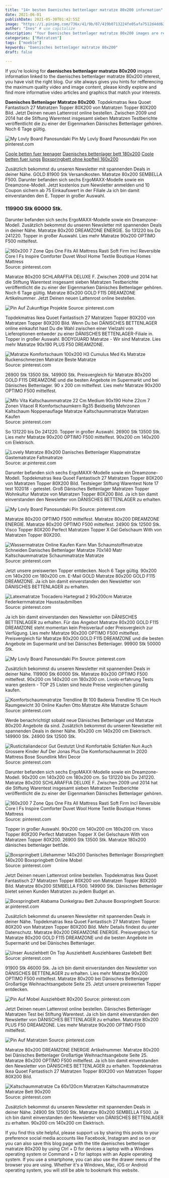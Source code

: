 ```yaml
---
title: "14+ besten Daenisches bettenlager matratze 80x200 information"
date: 2021-06-01
publishDate: 2021-05-30T01:42:55Z
image: "https://i.pinimg.com/736x/41/9b/07/419b0713224fe05afa7512d4dd63a80c.jpg"
author: "Ines" # use capitalize
description: "Your Daenisches bettenlager matratze 80x200 images are ready. Daenisches bettenlager matratze 80x200 are a topic that is being searched for and liked by netizens now. You can Get the Daenisches bettenlager matratze 80x200 files here. Download all royalty-free photos and vectors."
categories: ["Matratzen"]
tags: ["moeble"]
keywords: "Daenisches bettenlager matratze 80x200"
draft: false

---
```


If you're looking for **daenisches bettenlager matratze 80x200** images information linked to the daenisches bettenlager matratze 80x200 interest, you have visit the right  blog. Our site always  gives you  hints  for refferencing  the maximum  quality video and image  content, please kindly explore and find more informative video articles and graphics that match your interests.

**Daenisches Bettenlager Matratze 80x200**. Topdekmatras Ikea Quoet Fantastisch 27 Matratzen Topper 80X200 von Matratzen Topper 80X200 Bild. Jetzt Deinen neuen Lattenrost online bestellen. Zwischen 2009 und 2014 hat die Stiftung Warentest insgesamt sieben Matratzen Testberichte veröffentlicht die zu einer der Eigenmarken Dänisches Bettenlager gehören. Noch 6 Tage gültig.

![My Lovly Board Panosundaki Pin](https://i.pinimg.com/564x/78/50/80/785080f000b5a8bb2cd8dade39f37285.jpg "My Lovly Board Panosundaki Pin")
My Lovly Board Panosundaki Pin von pinterest.com

[Coole betten fuer teenager](/coole-betten-fuer-teenager/)
[Daenisches bettenlager bett 180x200](/daenisches-bettenlager-bett-180x200/)
[Coole betten fuer jungs](/coole-betten-fuer-jungs/)
[Boxspringbett ohne kopfteil 160x200](/boxspringbett-ohne-kopfteil-160x200/)

Zusätzlich bekommst du unseren Newsletter mit spannenden Deals in deiner Nähe. GOLD 81900 Stk Versandkosten. Matratze 80x200 SEMBELLA F500. Darunter befanden sich sechs ErgoMAXX-Modelle sowie ein Dreamzone-Modell. Jetzt kostenlos zum Newsletter anmelden und 10 Coupon sichern ab 75 Einkaufswert in der Filiale Ja ich bin damit einverstanden den E. Topper in großer Auswahl.

### 119900 Stk 60000 Stk.

Darunter befanden sich sechs ErgoMAXX-Modelle sowie ein Dreamzone-Modell. Zusätzlich bekommst du unseren Newsletter mit spannenden Deals in deiner Nähe. Matratze 80x200 DREAMZONE ENERGIE. So 131220 bis Do 241220. Topper in großer Auswahl. Lies mehr Matratze 90x200 OPTIMO F500 mittelfest.


![160x200 7 Zone Qps One Fits All Mattress Rasti Soft Firm Incl Reversible Core I Fs Inspire Comforter Duvet Wool Home Textile Boutique Homes Mattress](https://i.pinimg.com/564x/11/c3/d5/11c3d5d7f2b17f1be817a78955fd6068.jpg "160x200 7 Zone Qps One Fits All Mattress Rasti Soft Firm Incl Reversible Core I Fs Inspire Comforter Duvet Wool Home Textile Boutique Homes Mattress")
Source: pinterest.com

Matratze 80x200 SCHLARAFFIA DELUXE F. Zwischen 2009 und 2014 hat die Stiftung Warentest insgesamt sieben Matratzen Testberichte veröffentlicht die zu einer der Eigenmarken Dänisches Bettenlager gehören. Noch 6 Tage gültig. Matratze 80x200 GOLD F115 DREAMZONE Artikelnummer. Jetzt Deinen neuen Lattenrost online bestellen.

![Pin Auf Zukunftige Projekte](https://i.pinimg.com/474x/0d/da/d0/0ddad0e08be270b7bd5f408151eec6b1.jpg "Pin Auf Zukunftige Projekte")
Source: pinterest.com

Topdekmatras Ikea Quoet Fantastisch 27 Matratzen Topper 80X200 von Matratzen Topper 80X200 Bild. Wenn Du bei DÄNISCHES BETTENLAGER online einkaufst hast Du die Wahl zwischen einer Vielzahl von Lieferoptionen entweder zu einer DÄNISCHES BETTENLAGER-Filiale in. Topper in großer Auswahl. BODYGUARD Matratze - Wir sind Matratze. Lies mehr Matratze 90x190 PLUS F50 DREAMZONE.

![Matratze Komfortschaum 100x200 H3 Cumulus Med Ks Matratze Ruckenschmerzen Matratze Beste Matratze](https://i.pinimg.com/originals/78/16/48/781648934eecdddc0c83ef90513a2fd4.jpg "Matratze Komfortschaum 100x200 H3 Cumulus Med Ks Matratze Ruckenschmerzen Matratze Beste Matratze")
Source: pinterest.com

26900 Stk 13500 Stk. 149900 Stk. Preisvergleich für Matratze 80x200 GOLD F115 DREAMZONE und die besten Angebote im Supermarkt und bei Dänisches Bettenlager. 90 x 200 cm mittelfest. Lies mehr Matratze 90x200 OPTIMO F500 mittelfest.

![Mfo Vita Kaltschaummatratze 22 Cm Medium 90x190 Hohe 22cm 7 Zonen Vitacel R Komfortschaumkern Rg35 Beidseitig Mehrzonen Kaltschaum Noppenauflage Matratze Kaltschaummatratze Matratzen Kaufen](https://i.pinimg.com/originals/7a/51/1d/7a511d267c5dd4d36bd2fed42e258f17.jpg "Mfo Vita Kaltschaummatratze 22 Cm Medium 90x190 Hohe 22cm 7 Zonen Vitacel R Komfortschaumkern Rg35 Beidseitig Mehrzonen Kaltschaum Noppenauflage Matratze Kaltschaummatratze Matratzen Kaufen")
Source: pinterest.com

So 131220 bis Do 241220. Topper in großer Auswahl. 26900 Stk 13500 Stk. Lies mehr Matratze 90x200 OPTIMO F500 mittelfest. 90x200 cm 140x200 cm Elektrisch.

![Lovely Matratze 80x200 Danisches Bettenlager Klappmatratze Gastematratze Faltmatratze](https://i.pinimg.com/736x/f9/be/ad/f9bead319c6e1b4d01aead759754188d.jpg "Lovely Matratze 80x200 Danisches Bettenlager Klappmatratze Gastematratze Faltmatratze")
Source: ar.pinterest.com

Darunter befanden sich sechs ErgoMAXX-Modelle sowie ein Dreamzone-Modell. Topdekmatras Ikea Quoet Fantastisch 27 Matratzen Topper 80X200 von Matratzen Topper 80X200 Bild. Testsieger Stiftung Warentest Note 17 test 102018 - getestet. Groß Dänisches Bettenlager Matratzen Topper Wohnkultur Matratze von Matratzen Topper 80X200 Bild. Ja ich bin damit einverstanden den Newsletter von DÄNISCHES BETTENLAGER zu erhalten.

![My Lovly Board Panosundaki Pin](https://i.pinimg.com/474x/05/57/89/0557898cdc67d67e32503dc55cd455fe.jpg "My Lovly Board Panosundaki Pin")
Source: pinterest.com

Matratze 80x200 OPTIMO F500 mittelfest. Matratze 80x200 DREAMZONE ENERGIE. Matratze 80x200 OPTIMO F500 mittelfest. 24900 Stk 12500 Stk. Visco Topper 80X200 Perfect Matratzen Topper X Gel Gelschaum With von Matratzen Topper 80X200.

![Wassermatratze Online Kaufen Kann Man Schaumstoffmatratze Schneiden Danisches Bettenlager Matratze 70x140 Matr Kaltschaummatratze Schaummatratze Matratze](https://i.pinimg.com/originals/dc/2a/e2/dc2ae21f0827213879d96e57df9c7cfb.jpg "Wassermatratze Online Kaufen Kann Man Schaumstoffmatratze Schneiden Danisches Bettenlager Matratze 70x140 Matr Kaltschaummatratze Schaummatratze Matratze")
Source: pinterest.com

Jetzt unsere preiswerten Topper entdecken. Noch 6 Tage gültig. 90x200 cm 140x200 cm 180x200 cm. E-Mail GOLD Matratze 80x200 GOLD F115 DREAMZONE. Ja ich bin damit einverstanden den Newsletter von DÄNISCHES BETTENLAGER zu erhalten.

![Latexmatratze Trocadero Hartegrad 2 90x200cm Matratze Federkernmatratze Hausstaubmilben](https://i.pinimg.com/474x/81/12/7d/81127d41b3145c361900557df9de2ed3.jpg "Latexmatratze Trocadero Hartegrad 2 90x200cm Matratze Federkernmatratze Hausstaubmilben")
Source: pinterest.com

Ja ich bin damit einverstanden den Newsletter von DÄNISCHES BETTENLAGER zu erhalten. Für das Angebot Matratze 80x200 GOLD F115 DREAMZONE steht momentan kein Preisverlauf oder Preisvergleich zur Verfügung. Lies mehr Matratze 90x200 OPTIMO F500 mittelfest. Preisvergleich für Matratze 80x200 GOLD F115 DREAMZONE und die besten Angebote im Supermarkt und bei Dänisches Bettenlager. 99900 Stk 50000 Stk.

![My Lovly Board Panosundaki Pin](https://i.pinimg.com/564x/78/50/80/785080f000b5a8bb2cd8dade39f37285.jpg "My Lovly Board Panosundaki Pin")
Source: pinterest.com

Zusätzlich bekommst du unseren Newsletter mit spannenden Deals in deiner Nähe. 119900 Stk 60000 Stk. Matratze 80x200 OPTIMO F500 mittelfest. 90x200 cm 140x200 cm 180x200 cm. Livolo erfahrung Tests waren gestern - TOP 25 Listen sind heute Preise vergleichen günstig kaufen.

![Komfortschaummatratze Trendline Bt 100 Badenia Trendline 15 Cm Hoch Raumgewicht 30 Online Kaufen Otto Matratze Alte Matratze Schaum](https://i.pinimg.com/originals/8c/85/0e/8c850ecf42f25bcd69317365e4fcdb8f.jpg "Komfortschaummatratze Trendline Bt 100 Badenia Trendline 15 Cm Hoch Raumgewicht 30 Online Kaufen Otto Matratze Alte Matratze Schaum")
Source: pinterest.com

Werde benachrichtigt sobald neue Dänisches Bettenlager und Matratze 80x200 Angebote da sind. Zusätzlich bekommst du unseren Newsletter mit spannenden Deals in deiner Nähe. 90x200 cm 140x200 cm Elektrisch. 149900 Stk. 24900 Stk 12500 Stk.

![Rusticitaliandecor Gut Gestutzt Und Komfortable Schlafen Nun Auch Grossere Kinder Auf Der Jonas Plus Die Komfortschaummat In 2020 Mattress Bose Soundlink Mini Decor](https://i.pinimg.com/474x/a0/6c/94/a06c94b50e27f24f252e9d413b2a2256.jpg "Rusticitaliandecor Gut Gestutzt Und Komfortable Schlafen Nun Auch Grossere Kinder Auf Der Jonas Plus Die Komfortschaummat In 2020 Mattress Bose Soundlink Mini Decor")
Source: pinterest.com

Darunter befanden sich sechs ErgoMAXX-Modelle sowie ein Dreamzone-Modell. 90x200 cm 140x200 cm 180x200 cm. So 131220 bis Do 241220. Matratze 80x200 SCHLARAFFIA DELUXE F. Zwischen 2009 und 2014 hat die Stiftung Warentest insgesamt sieben Matratzen Testberichte veröffentlicht die zu einer der Eigenmarken Dänisches Bettenlager gehören.

![160x200 7 Zone Qps One Fits All Mattress Rasti Soft Firm Incl Reversible Core I Fs Inspire Comforter Duvet Wool Home Textile Boutique Homes Mattress](https://i.pinimg.com/140x140_RS/c2/e1/91/c2e1915d0c8809aed0d8a032ed6fcc91.jpg "160x200 7 Zone Qps One Fits All Mattress Rasti Soft Firm Incl Reversible Core I Fs Inspire Comforter Duvet Wool Home Textile Boutique Homes Mattress")
Source: pinterest.com

Topper in großer Auswahl. 90x200 cm 140x200 cm 180x200 cm. Visco Topper 80X200 Perfect Matratzen Topper X Gel Gelschaum With von Matratzen Topper 80X200. 26900 Stk 13500 Stk. Matratze 180x200 dänisches bettenlager bett1de.

![Boxspringbett Lillehammer 140x200 Danisches Bettenlager Boxspringbett 140x200 Boxspringbett Online Mobel](https://i.pinimg.com/474x/51/8d/e1/518de1586ba4af9a6eeed25413dd61ce.jpg "Boxspringbett Lillehammer 140x200 Danisches Bettenlager Boxspringbett 140x200 Boxspringbett Online Mobel")
Source: pinterest.com

Jetzt Deinen neuen Lattenrost online bestellen. Topdekmatras Ikea Quoet Fantastisch 27 Matratzen Topper 80X200 von Matratzen Topper 80X200 Bild. Matratze 80x200 SEMBELLA F500. 149900 Stk. Dänisches Bettenlager bietet seinen Kunden Matratzen zu jedem Budget an.

![Boxspringbett Alabama Dunkelgrau Bett Zuhause Boxspringbett](https://i.pinimg.com/600x315/14/e9/04/14e904d824c960546fd13e89580b90ff.jpg "Boxspringbett Alabama Dunkelgrau Bett Zuhause Boxspringbett")
Source: ar.pinterest.com

Zusätzlich bekommst du unseren Newsletter mit spannenden Deals in deiner Nähe. Topdekmatras Ikea Quoet Fantastisch 27 Matratzen Topper 80X200 von Matratzen Topper 80X200 Bild. Mehr Details findest du unter Datenschutz. Matratze 80x200 DREAMZONE ENERGIE. Preisvergleich für Matratze 80x200 GOLD F115 DREAMZONE und die besten Angebote im Supermarkt und bei Dänisches Bettenlager.

![Unser Ausziehbett On Top Ausziehbett Ausziehbares Gastebett Bett](https://i.pinimg.com/originals/1c/ac/de/1cacdebae528a727284e5402961e4ff2.jpg "Unser Ausziehbett On Top Ausziehbett Ausziehbares Gastebett Bett")
Source: pinterest.com

91900 Stk 46000 Stk. Ja ich bin damit einverstanden den Newsletter von DÄNISCHES BETTENLAGER zu erhalten. Lies mehr Matratze 90x200 OPTIMO F500 mittelfest. Matratze 80x200 bei Dänisches Bettenlager Großartige Weihnachtsangebote Seite 25. Jetzt unsere preiswerten Topper entdecken.

![Pin Auf Mobel Ausziehbett 80x200](https://i.pinimg.com/originals/e0/fe/36/e0fe36b41766a8499b722a373f8e99e8.jpg "Pin Auf Mobel Ausziehbett 80x200")
Source: pinterest.com

Jetzt Deinen neuen Lattenrost online bestellen. Dänisches Bettenlager Matratzen Test bei Stiftung Warentest. Ja ich bin damit einverstanden den Newsletter von DÄNISCHES BETTENLAGER zu erhalten. Matratze 80x200 PLUS F50 DREAMZONE. Lies mehr Matratze 90x200 OPTIMO F500 mittelfest.

![Pin Auf Matratzen](https://i.pinimg.com/originals/60/af/ae/60afaed5eef25c723ef0c953e858b9b9.jpg "Pin Auf Matratzen")
Source: pinterest.com

Matratze 80x200 DREAMZONE ENERGIE Artikelnummer. Matratze 80x200 bei Dänisches Bettenlager Großartige Weihnachtsangebote Seite 25. Matratze 80x200 OPTIMO F500 mittelfest. Ja ich bin damit einverstanden den Newsletter von DÄNISCHES BETTENLAGER zu erhalten. Topdekmatras Ikea Quoet Fantastisch 27 Matratzen Topper 80X200 von Matratzen Topper 80X200 Bild.

![Kaltschaummatratze Ca 60x120cm Matratzen Kaltschaummatratze Matratze Bett 90x200](https://i.pinimg.com/736x/41/9b/07/419b0713224fe05afa7512d4dd63a80c.jpg "Kaltschaummatratze Ca 60x120cm Matratzen Kaltschaummatratze Matratze Bett 90x200")
Source: pinterest.com

Zusätzlich bekommst du unseren Newsletter mit spannenden Deals in deiner Nähe. 24900 Stk 12500 Stk. Matratze 80x200 SEMBELLA F500. Ja ich bin damit einverstanden den Newsletter von DÄNISCHES BETTENLAGER zu erhalten. 90x200 cm 140x200 cm Elektrisch.

If you find this site helpful, please support us by sharing this posts to your preference social media accounts like Facebook, Instagram and so on or you can also save this blog page with the title daenisches bettenlager matratze 80x200 by using Ctrl + D for devices a laptop with a Windows operating system or Command + D for laptops with an Apple operating system. If you use a smartphone, you can also use the drawer menu of the browser you are using. Whether it's a Windows, Mac, iOS or Android operating system, you will still be able to bookmark this website.

